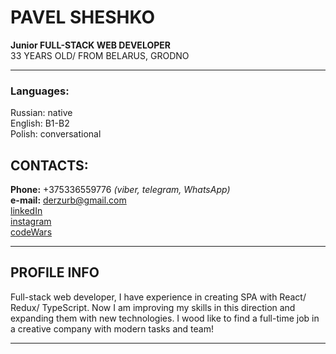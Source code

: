 # PAVEL SHESHKO
**Junior FULL-STACK WEB DEVELOPER** \
33 YEARS OLD/ 
FROM BELARUS, GRODNO 

---
### Languages: 
Russian: native \
English: B1-B2 \
Polish: conversational

## CONTACTS:
**Phone:** +375336559776 _(viber, telegram, WhatsApp)_ \
**e-mail:** derzurb@gmail.com \
[linkedIn](https://www.linkedin.com/in/sheshko-pavel) \
[instagram](https://www.instagram.com/sheshko_pavel)  \
[codeWars](https://www.codewars.com/users/SheshkoPavel)

---
## PROFILE INFO
Full-stack web developer, I have experience in creating SPA with 
React/ Redux/ TypeScript. Now I am improving my skills in this
direction and expanding them with new technologies.
I wood like to find a full-time job in a creative company with
modern tasks and team!

---